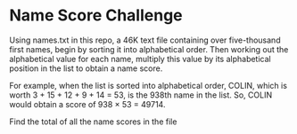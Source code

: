 # Name Score Challenge

Using names.txt in this repo, a 46K text file containing over five-thousand first names, begin by sorting it into
alphabetical order. Then working out the alphabetical value for each name, multiply this value by its alphabetical
position in the list to obtain a name score.

For example, when the list is sorted into alphabetical order, COLIN, which is worth 3 + 15 + 12 + 9 + 14 = 53, is the
938th name in the list. So, COLIN would obtain a score of 938 × 53 = 49714.

Find the total of all the name scores in the file